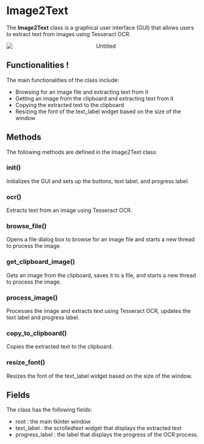 # Image2Text 
 
The **Image2Text** class is a graphical user interface (GUI) that allows users to extract text from images using Tesseract OCR. 

<center>
  <img src="https://user-images.githubusercontent.com/92559302/236647407-9e36c923-4efb-4341-be40-c67966f3f184.png" alt="Untitled" style="display: block; margin: auto;">
</center>

## Functionalities !
 
The main functionalities of the class include: 
- Browsing for an image file and extracting text from it 
- Getting an image from the clipboard and extracting text from it 
- Copying the extracted text to the clipboard 
- Resizing the font of the text_label widget based on the size of the window 
 
## Methods 
 
The following methods are defined in the  Image2Text  class: 
 
###  __init__()  
 
Initializes the GUI and sets up the buttons, text label, and progress label. 
 
###  ocr()  
 
Extracts text from an image using Tesseract OCR. 
 
###  browse_file()  
 
Opens a file dialog box to browse for an image file and starts a new thread to process the image. 
 
###  get_clipboard_image()  
 
Gets an image from the clipboard, saves it to a file, and starts a new thread to process the image. 
 
###  process_image()  
 
Processes the image and extracts text using Tesseract OCR, updates the text label and progress label. 
 
###  copy_to_clipboard()  
 
Copies the extracted text to the clipboard. 
 
###  resize_font()  
 
Resizes the font of the text_label widget based on the size of the window. 
 
## Fields 
 
The class has the following fields: 
-  root : the main tkinter window 
-  text_label : the  scrolledtext  widget that displays the extracted text 
-  progress_label : the label that displays the progress of the OCR process.
